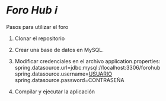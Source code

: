 # <em> Foro Hub ℹ️ </em>

Pasos para utilizar el foro
1. Clonar el repositorio

2. Crear una base de datos en MySQL.

3. Modificar credenciales en el archivo application.properties:
<br>spring.datasource.url=jdbc:mysql://localhost:3306/forohub
spring.datasource.username=<u>USUARIO</u>
spring.datasource.password=CONTRASEÑA

4. Compilar y ejecutar la aplicación
